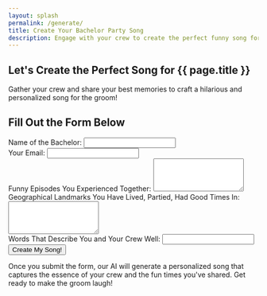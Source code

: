 ```yaml
---
layout: splash
permalink: /generate/
title: Create Your Bachelor Party Song
description: Engage with your crew to create the perfect funny song for the bachelor party!
---
```

<section class="hero">
  <div class="hero-content">
    <h1>Let's Create the Perfect Song for {{ page.title }}</h1>
    <p>Gather your crew and share your best memories to craft a hilarious and personalized song for the groom!</p>
  </div>
</section>

<section class="form-section">
  <div class="container">
    <h2>Fill Out the Form Below</h2>
    <form action="/submit-song" method="post" class="form-stacked">
      <div class="form-group">
        <label for="bachelor-name">Name of the Bachelor:</label>
        <input type="text" id="bachelor-name" name="bachelor_name" class="form-control" required>
      </div>
      <div class="form-group">
        <label for="email">Your Email:</label>
        <input type="email" id="email" name="email" class="form-control" required>
      </div>
      <div class="form-group">
        <label for="funny-episodes">Funny Episodes You Experienced Together:</label>
        <textarea id="funny-episodes" name="funny_episodes" class="form-control" rows="4" required></textarea>
      </div>
      <div class="form-group">
        <label for="landmarks">Geographical Landmarks You Have Lived, Partied, Had Good Times In:</label>
        <textarea id="landmarks" name="landmarks" class="form-control" rows="4" required></textarea>
      </div>
      <div class="form-group">
        <label for="crew-descriptors">Words That Describe You and Your Crew Well:</label>
        <input type="text" id="crew-descriptors" name="crew_descriptors" class="form-control" required>
      </div>
      <button type="submit" class="btn btn-primary">Create My Song!</button>
    </form>
  </div>
</section>

<section class="engagement-footer">
  <div class="container">
    <p>Once you submit the form, our AI will generate a personalized song that captures the essence of your crew and the fun times you've shared. Get ready to make the groom laugh!</p>
  </div>
</section>
